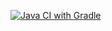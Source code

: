 [![Java CI with Gradle](https://github.com/irzh84/HW-Autotest-lesson6-task2/actions/workflows/gradle.yml/badge.svg)](https://github.com/irzh84/HW-Autotest-lesson6-task2/actions/workflows/gradle.yml)
